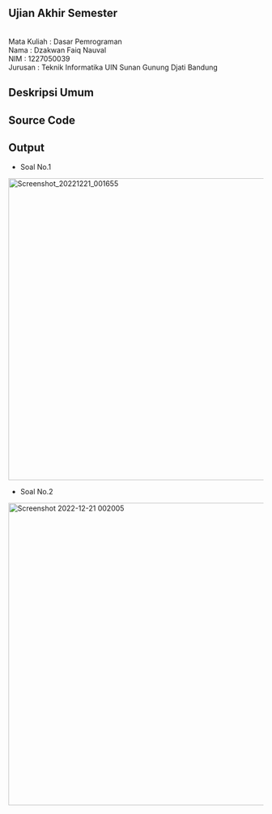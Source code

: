 ## Ujian Akhir Semester 
<br>Mata Kuliah 	: Dasar Pemrograman
<br> Nama		: Dzakwan Faiq Nauval
<br>NIM		:	1227050039
<br>Jurusan		: Teknik Informatika UIN Sunan Gunung Djati Bandung 

## Deskripsi Umum

## Source Code

## Output
- Soal No.1
 <img width="597" alt="Screenshot_20221221_001655" src="https://user-images.githubusercontent.com/121118106/208793694-f979ac9a-802b-40b1-b377-913b2fd4191a.png">

- Soal No.2 
 <img width="598" alt="Screenshot 2022-12-21 002005" src="https://user-images.githubusercontent.com/121118106/208793791-29a21e2c-c76d-4f4e-8ab6-a064b7d327ef.png">


